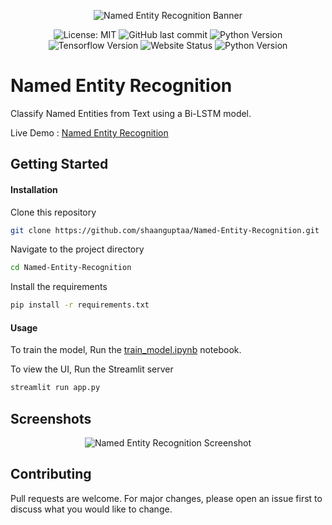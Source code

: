 <div align="center">

![Named Entity Recognition Banner](https://github.com/shaanguptaa/Named-Entity-Recognition/assets/84842443/6e3907e2-a545-454d-990b-d5cedec0bea0)


![License: MIT](https://img.shields.io/github/license/shaanguptaa/Named-Entity-recognition?style=for-the-badge)
![GitHub last commit](https://img.shields.io/github/last-commit/shaanguptaa/Named-Entity-recognition?style=for-the-badge)
![Python Version](https://img.shields.io/badge/python-3.11-yellow?style=for-the-badge&logo=python&color=%23F7CB3F)
![Tensorflow Version](https://img.shields.io/badge/Tensorflow-2.14-yellow?style=for-the-badge&logo=tensorflow&color=%23F7CB3F)
![Website Status](https://img.shields.io/website.svg?up_message=Live&url=https%3A%2F%2Fcontentaggregator.pythonanywhere.com&style=for-the-badge)
![Python Version](https://img.shields.io/badge/Framework-Streamlit-green?style=for-the-badge&logo=streamlit&color=%23F7CB3F)

</div>



# Named Entity Recognition

Classify Named Entities from Text using a Bi-LSTM model.

Live Demo : [Named Entity Recognition](https://contentaggregator.pythonanywhere.com)



## Getting Started

#### Installation


Clone this repository
```sh
git clone https://github.com/shaanguptaa/Named-Entity-Recognition.git
```

Navigate to the project directory
```sh
cd Named-Entity-Recognition
```

Install the requirements
```sh
pip install -r requirements.txt
```


#### Usage

To train the model, Run the [train_model.ipynb](train_model.ipynb) notebook.

To view the UI, Run the Streamlit server
```sh
streamlit run app.py
```



## Screenshots
<div align="center">

![Named Entity Recognition Screenshot](https://github.com/shaanguptaa/Named-Entity-Recognition/assets/84842443/e55d2d8f-a057-4c9c-b971-5465e096428f)

</div>


## Contributing
Pull requests are welcome. For major changes, please open an issue first to discuss what you would like to change.

<!-- ## License
This project is licensed under the MIT License - see the [LICENSE](LICENSE) file for details. -->